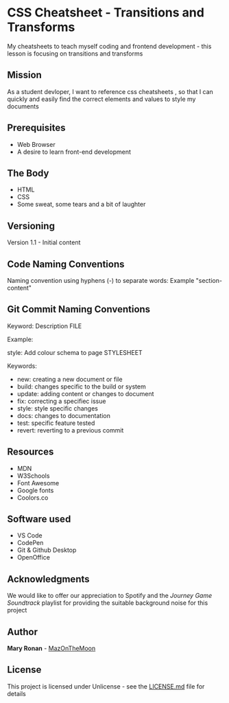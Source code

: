 # CSS Cheatsheet - Transitions and Transforms
 My cheatsheets to teach myself coding and frontend development - this lesson is focusing on transitions and transforms

 ## Mission

 As a student devloper, I want to reference css cheatsheets , so that I can quickly and easily find the correct elements and values to style my documents

 ## Prerequisites

 * Web Browser
 * A desire to learn front-end development

 ## The Body

 * HTML
 * CSS
 * Some sweat, some tears and a bit of laughter


## Versioning

Version 1.1 - Initial content


## Code Naming Conventions

Naming convention using hyphens (-) to separate words:
Example "section-content"

## Git Commit Naming Conventions

Keyword: Description FILE

Example:

style: Add colour schema to page STYLESHEET


Keywords:

* new: creating a new document or file
* build: changes specific to the build or system
* update: adding content or changes to document
* fix: correcting a specifiec issue
* style: style specific changes
* docs: changes to documentation
* test: specific feature tested
* revert: reverting to a previous commit

## Resources

* MDN
* W3Schools
* Font Awesome
* Google fonts
* Coolors.co

## Software used

 * VS Code
 * CodePen
 * Git & Github Desktop
 * OpenOffice

## Acknowledgments
We would like to offer our appreciation to Spotify and the *Journey Game Soundtrack* playlist for providing the suitable background noise for this project

## Author

**Mary Ronan** - [MazOnTheMoon](https://github.com/MazontheMoon)

## License

This project is licensed under Unlicense - see the [LICENSE.md](LICENSE.md) file for details

